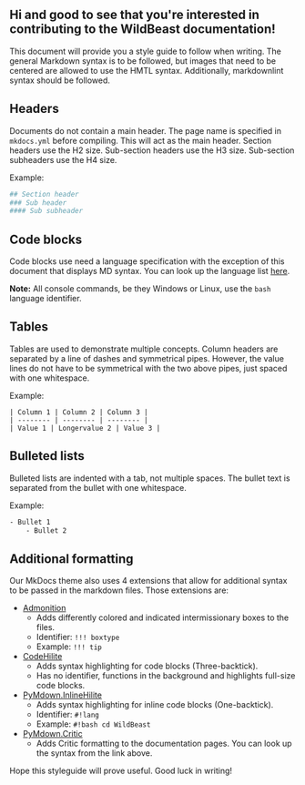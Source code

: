 ## Hi and good to see that you're interested in contributing to the WildBeast documentation!

This document will provide you a style guide to follow when writing. The general Markdown syntax is to be followed, but images that need to be centered are allowed to use the HMTL syntax. Additionally, markdownlint syntax should be followed.

## Headers

Documents do not contain a main header. The page name is specified in `mkdocs.yml` before compiling. This will act as the main header.
Section headers use the H2 size.
Sub-section headers use the H3 size.
Sub-section subheaders use the H4 size.

Example:

```bash
## Section header
### Sub header
#### Sub subheader
```

## Code blocks

Code blocks use need a language specification with the exception of this document that displays MD syntax. You can look up the language list [here](https://github.com/adam-p/markdown-here/wiki/Markdown-Cheatsheet#code-and-syntax-highlighting).

**Note:** All console commands, be they Windows or Linux, use the `bash` language identifier.

## Tables

Tables are used to demonstrate multiple concepts. Column headers are separated by a line of dashes and symmetrical pipes. However, the value lines do not have to be symmetrical with the two above pipes, just spaced with one whitespace.

Example:

```
| Column 1 | Column 2 | Column 3 |
| -------- | -------- | -------- |
| Value 1 | Longervalue 2 | Value 3 |
```

## Bulleted lists

Bulleted lists are indented with a tab, not multiple spaces. The bullet text is separated from the bullet with one whitespace.

Example:

```bash
- Bullet 1
    - Bullet 2
```

## Additional formatting

Our MkDocs theme also uses 4 extensions that allow for additional syntax to be passed in the markdown files. Those extensions are:

- [Admonition](http://squidfunk.github.io/mkdocs-material/extensions/admonition)
    - Adds differently colored and indicated intermissionary boxes to the files.
    - Identifier: `!!! boxtype`
    - Example: `!!! tip`
- [CodeHilite](http://squidfunk.github.io/mkdocs-material/extensions/codehilite)
    - Adds syntax highlighting for code blocks (Three-backtick).
    - Has no identifier, functions in the background and highlights full-size code blocks.
- [PyMdown.InlineHilite](http://squidfunk.github.io/mkdocs-material/extensions/pymdown/#inlinehilite)
    - Adds syntax highlighting for inline code blocks (One-backtick).
    - Identifier: `#!lang`
    - Example: `#!bash cd WildBeast`
- [PyMdown.Critic](http://squidfunk.github.io/mkdocs-material/extensions/pymdown/#critic)
    - Adds Critic formatting to the documentation pages. You can look up the syntax from the link above.

Hope this styleguide will prove useful. Good luck in writing!
